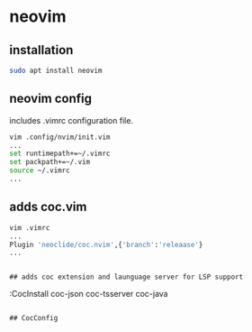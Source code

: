 # neovim

## installation
```bash
sudo apt install neovim
```

## neovim config

includes .vimrc configuration file.

```bash
vim .config/nvim/init.vim
...
set runtimepath+=~/.vimrc
set packpath+=~/.vim
source ~/.vimrc
...
```

## adds coc.vim

```bash
vim .vimrc
...
Plugin 'neoclide/coc.nvim',{'branch':'releaase'}
...
```
```

## adds coc extension and launguage server for LSP support

```
:CocInstall coc-json coc-tsserver coc-java
```

## CocConfig

```
```
